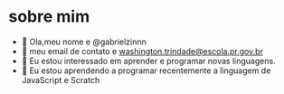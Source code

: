 # sobre mim
- 👋 Ola,meu nome e @gabrielzinnn
- 👀 meu email de contato e washington.trindade@escola.pr.gov.br
- 🌱 Eu estou interessado em aprender e programar novas linguagens.
- 💞️ Eu estou aprendendo a programar recentemente a linguagem de JavaScript e Scratch
